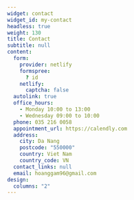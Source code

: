 ```yaml
---
widget: contact
widget_id: my-contact
headless: true
weight: 130
title: Contact
subtitle: null
content:
  form:
    provider: netlify
    formspree:
      ? id
    netlify:
      captcha: false
  autolink: true
  office_hours:
    - Monday 10:00 to 13:00
    - Wednesday 09:00 to 10:00
  phone: 035 216 0058
  appointment_url: https://calendly.com
  address:
    city: Da Nang
    postcode: "550000"
    country: Viet Nam
    country_code: VN
  contact_links: null
  email: hoanggam96@gmail.com
design:
  columns: "2"
---
```


